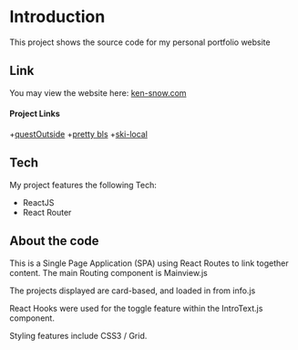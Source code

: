# Introduction

This project shows the source code for my personal portfolio website

## Link
You may view the website here: [ken-snow.com](http:www.ken-snow.com)

#### Project Links
+[questOutside](https://github.com/kensnow/questOutside)
+[pretty bls](https://github.com/kensnow/pretty-bls)
+[ski-local](https://github.com/kensnow/ski-local)

## Tech
My project features the following Tech:
+ ReactJS
+ React Router


## About the code
This is a Single Page Application (SPA) using React Routes to link together content.  The main Routing component is Mainview.js

The projects displayed are card-based, and loaded in from info.js

React Hooks were used for the toggle feature within the IntroText.js component.

Styling features include CSS3 / Grid.  

